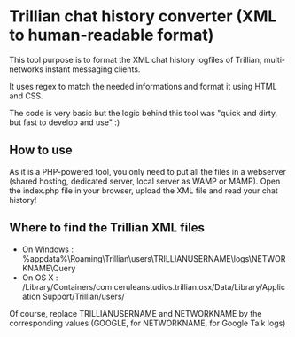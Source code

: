 Trillian chat history converter (XML to human-readable format)
===============================

This tool purpose is to format the XML chat history logfiles of Trillian, multi-networks instant messaging clients.

It uses regex to match the needed informations and format it using HTML and CSS.

The code is very basic but the logic behind this tool was "quick and dirty, but fast to develop and use" :)

How to use
----------------------
As it is a PHP-powered tool, you only need to put all the files in a webserver (shared hosting, dedicated server, local server as WAMP or MAMP).
Open the index.php file in your browser, upload the XML file and read your chat history!

Where to find the Trillian XML files
----------------------
* On Windows : %appdata%\Roaming\Trillian\users\TRILLIANUSERNAME\logs\NETWORKNAME\Query
* On OS X : /Library/Containers/com.ceruleanstudios.trillian.osx/Data/Library/Application Support/Trillian/users/

Of course, replace TRILLIANUSERNAME and NETWORKNAME by the corresponding values (GOOGLE, for NETWORKNAME, for Google Talk logs)
